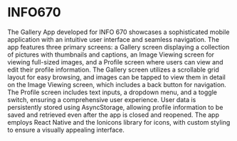 # INFO670

The Gallery App developed for INFO 670 showcases a sophisticated mobile application with an intuitive user interface and seamless navigation. The app features three primary screens: a Gallery screen displaying a collection of pictures with thumbnails and captions, an Image Viewing screen for viewing full-sized images, and a Profile screen where users can view and edit their profile information. The Gallery screen utilizes a scrollable grid layout for easy browsing, and images can be tapped to view them in detail on the Image Viewing screen, which includes a back button for navigation. The Profile screen includes text inputs, a dropdown menu, and a toggle switch, ensuring a comprehensive user experience. User data is persistently stored using AsyncStorage, allowing profile information to be saved and retrieved even after the app is closed and reopened. The app employs React Native and the Ionicons library for icons, with custom styling to ensure a visually appealing interface. 

